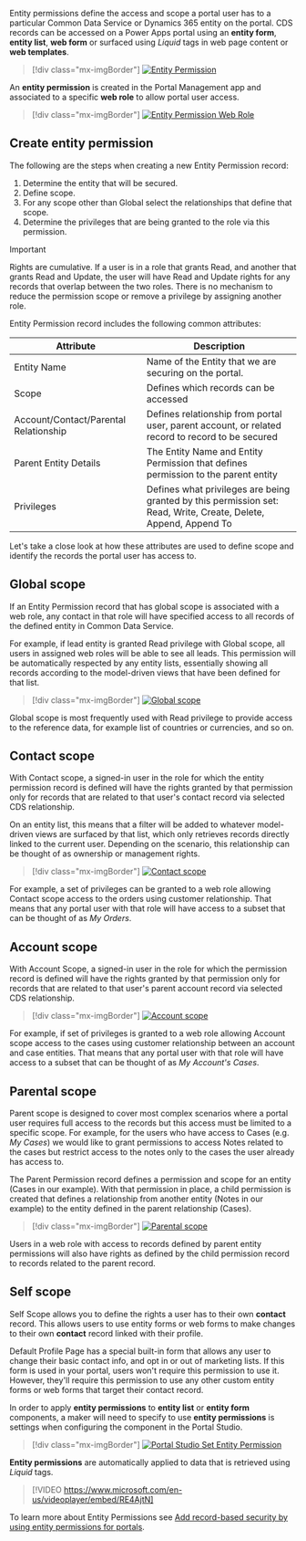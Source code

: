 Entity permissions define the access and scope a portal user has to a particular Common Data Service or Dynamics 365 entity on the portal.  CDS records can be accessed on a Power Apps portal using an **entity form**, **entity list**, **web form** or surfaced using *Liquid* tags in web page content or **web templates**.

> [!div class="mx-imgBorder"]
> [![Entity Permission](../media/entity-permission.png)](../media/entity-permission.png#lightbox)

An **entity permission** is created in the Portal Management app and associated to a specific **web role** to allow portal user access.
> [!div class="mx-imgBorder"]
> [![Entity Permission Web Role](../media/web-role-entity-lists.png)](../media/web-role-entity-lists.png#lightbox)
## Create entity permission

The following are the steps when creating a new Entity Permission record:

1. Determine the entity that will be secured.
1. Define scope.
1. For any scope other than Global select the relationships that define that scope.
1. Determine the privileges that are being granted to the role via this permission.

> [!IMPORTANT]
> Rights are cumulative. If a user is in a role that grants Read, and another that grants Read and Update, the user will have Read and Update rights for any records that overlap between the two roles. There is no mechanism to reduce the permission scope or remove a privilege by assigning another role.

Entity Permission record includes the following common attributes:

| Attribute                             | Description                                                  |
| ------------------------------------ | ------------------------------------------------------------ |
| Entity Name                           | Name of the Entity that we are securing on the portal.       |
| Scope                                 | Defines which records can be accessed                        |
| Account/Contact/Parental Relationship | Defines relationship from portal user, parent account, or related record to record to be secured |
| Parent Entity Details                 | The Entity Name and Entity Permission that defines permission to the parent entity |
| Privileges                            | Defines what privileges are being granted by this permission set: Read, Write, Create, Delete, Append, Append To |

Let's take a close look at how these attributes are used to define scope and identify the records the portal user has access to.

## Global scope

If an Entity Permission record that has global scope is associated with a web role, any contact in that role will have specified access to all records of the defined entity in Common Data Service.

For example, if lead entity is granted Read privilege with Global scope, all users in assigned web roles will be able to see all leads. This permission will be automatically respected by any entity lists, essentially showing all records according to the model-driven views that have been defined for that list.

> [!div class="mx-imgBorder"]
> [![Global scope](../media/global-scope.png)](../media/global-scope.png#lightbox)

Global scope is most frequently used with Read privilege to provide access to the reference data, for example list of countries or currencies, and so on.

## Contact scope

With Contact scope, a signed-in user in the role for which the entity permission record is defined will have the rights granted by that permission only for records that are related to that user's contact record via  selected CDS relationship.

On an entity list, this means that a filter will be added to whatever model-driven views are surfaced by that list, which only retrieves records directly linked to the current user. Depending on the scenario, this relationship can be thought of as ownership or management rights.

> [!div class="mx-imgBorder"]
> [![Contact scope](../media/contact-scope.png)](../media/contact-scope.png#lightbox)

For example, a set of privileges can be granted to a web role allowing Contact scope access to the orders using customer relationship. That means that any portal user with that role will have access to a subset that can be thought of as *My Orders*.

## Account scope

With Account Scope, a signed-in user in the role for which the permission record is defined will have the rights granted by that permission only for records that are related to that user's parent account record via selected CDS relationship.

> [!div class="mx-imgBorder"]
> [![Account scope](../media/account-scope.png)](../media/account-scope.png#lightbox)

For example, if set of privileges is granted to a web role allowing Account scope access to the cases using customer relationship between an account and case entities. That means that any portal user with that role will have access to a subset that can be thought of as *My Account's Cases*. 

## Parental scope

Parent scope is designed to cover most complex scenarios where a portal user requires full access to the records but this access must be limited to a specific scope. For example, for the users who have access to Cases (e.g. *My Cases*) we would like to grant permissions to access Notes related to the cases but restrict access to the notes only to the cases the user already has access to.

The Parent Permission record defines a permission and scope for an entity (Cases in our example). With that permission in place, a child permission is created that defines a relationship from another entity (Notes in our example) to the entity defined in the parent relationship (Cases).

> [!div class="mx-imgBorder"]
> [![Parental scope](../media/parental-scope.png)](../media/parental-scope.png#lightbox)

Users in a web role with access to records defined by parent entity permissions will also have rights as defined by the child permission record to records related to the parent record.

## Self scope

Self Scope allows you to define the rights a user has to their own **contact** record. This allows users to use entity forms or web forms to make changes to their own **contact** record linked with their profile.

Default Profile Page has a special built-in form that allows any user to change their basic contact info, and opt in or out of marketing lists. If this form is used in your portal, users won't require this permission to use it. However, they'll require this permission to use any other custom entity forms or web forms that target their contact record.

In order to apply **entity permissions** to **entity list** or **entity form** components, a maker will need to specify to use **entity permissions** is settings when configuring the component in the Portal Studio.

> [!div class="mx-imgBorder"]
> [![Portal Studio Set Entity Permission](../media/portal-studio-entity-permission.png)](../media/portal-studio-entity-permission.png#lightbox)

**Entity permissions** are automatically applied to data that is retrieved using *Liquid* tags.

<!--VIDEO EntityPermissions.mp4-->
> [!VIDEO https://www.microsoft.com/en-us/videoplayer/embed/RE4AjtN]

To learn more about Entity Permissions see [Add record-based security by using entity permissions for portals](https://docs.microsoft.com/powerapps/maker/portals/configure/assign-entity-permissions/?azure-portal=true).
